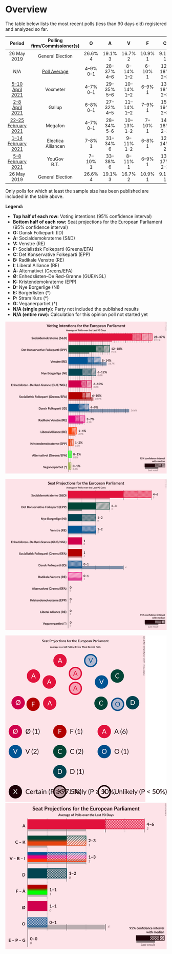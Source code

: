 # Overview

The table below lists the most recent polls (less than 90 days old) registered and analyzed so far.

| Period     | Polling firm/Commissioner(s) | O | A | V | F | C | B | I | Å | Ø | K | D | E | P | G |
|:----------:|:----------------------------:|:--:|:--:|:--:|:--:|:--:|:--:|:--:|:--:|:--:|:--:|:--:|:--:|:--:|:--:|
| 26 May 2019 | General Election | 26.6% <br> 4 | 19.1% <br> 3 | 16.7% <br> 2 | 10.9% <br> 1 | 9.1% <br> 1 | 6.5% <br> 1 | 2.9% <br> 0 | 0.0% <br> 0 | 0.0% <br> 0 | 0.0% <br> 0 | 0.0% <br> 0 | 0.0% <br> 0 | 0.0% <br> 0 | 0.0% <br> 0 |
| N/A | [Poll Average](average.html) | 4–9% <br> 0–1 | 28–37% <br> 4–6 | 8–14% <br> 1–2 | 6–10% <br> 1 | 12–18% <br> 2–3 | 3–7% <br> 0–1 | 1–4% <br> 0 | 0–1% <br> 0 | 6–10% <br> 1 | 1–2% <br> 0 | 6–12% <br> 1–2 | N/A <br> N/A | N/A <br> N/A | 0–1% <br> 0 |
| [5–10 April 2021](2021-04-10-Voxmeter.html) | Voxmeter | 4–7% <br> 0–1 | 29–35% <br> 5–6 | 10–14% <br> 1–2 | 6–9% <br> 1 | 13–18% <br> 2–3 | 4–6% <br> 0–1 | 1–3% <br> 0 | 0–2% <br> 0 | 7–10% <br> 1–2 | 1–2% <br> 0 | 7–11% <br> 1–2 | N/A <br> N/A | N/A <br> N/A | 0–1% <br> 0 |
| [2–8 April 2021](2021-04-08-Gallup.html) | Gallup | 6–8% <br> 0–1 | 27–32% <br> 4–5 | 11–14% <br> 1–2 | 7–9% <br> 1 | 15–19% <br> 2–3 | 5–8% <br> 0–1 | 2–3% <br> 0 | 0–1% <br> 0 | 8–11% <br> 1 | N/A <br> N/A | 6–8% <br> 1 | N/A <br> N/A | N/A <br> N/A | N/A <br> N/A |
| [22–25 February 2021](2021-02-25-Megafon.html) | Megafon | 4–7% <br> 0–1 | 28–34% <br> 5–6 | 10–13% <br> 1–2 | 7–10% <br> 1 | 14–18% <br> 2–3 | 4–7% <br> 0–1 | 2–4% <br> 0 | 0–1% <br> 0 | 5–8% <br> 1 | 1–2% <br> 0 | 8–12% <br> 1–2 | N/A <br> N/A | N/A <br> N/A | 0–1% <br> 0 |
| [1–14 February 2021](2021-02-14-Electica.html) | Electica <br> Alliancen | 7–8% <br> 1 | 31–34% <br> 6 | 9–11% <br> 1–2 | 6–8% <br> 1 | 12–14% <br> 2 | 3–5% <br> 0 | 2–3% <br> 0 | 1% <br> 0 | 7–9% <br> 1 | 1–2% <br> 0 | 10–12% <br> 2 | N/A <br> N/A | N/A <br> N/A | 1% <br> 0 |
| [5–8 February 2021](2021-02-08-YouGov.html) | YouGov <br> B.T. | 7–10% <br> 1 | 33–38% <br> 6 | 8–11% <br> 1 | 6–9% <br> 1 | 13–17% <br> 2–3 | 3–5% <br> 0 | 1–3% <br> 0 | 0–1% <br> 0 | 6–9% <br> 1 | 1–2% <br> 0 | 9–13% <br> 1–2 | N/A <br> N/A | N/A <br> N/A | 0–1% <br> 0 |
| 26 May 2019 | General Election | 26.6% <br> 4 | 19.1% <br> 3 | 16.7% <br> 2 | 10.9% <br> 1 | 9.1% <br> 1 | 6.5% <br> 1 | 2.9% <br> 0 | 0.0% <br> 0 | 0.0% <br> 0 | 0.0% <br> 0 | 0.0% <br> 0 | 0.0% <br> 0 | 0.0% <br> 0 | 0.0% <br> 0 |

Only polls for which at least the sample size has been published are included in the table above.

**Legend:**
+ **Top half of each row:** Voting intentions (95% confidence interval)
+ **Bottom half of each row:** Seat projections for the European Parliament (95% confidence interval)
+ **O:** Dansk Folkeparti (ID)
+ **A:** Socialdemokraterne (S&D)
+ **V:** Venstre (RE)
+ **F:** Socialistisk Folkeparti (Greens/EFA)
+ **C:** Det Konservative Folkeparti (EPP)
+ **B:** Radikale Venstre (RE)
+ **I:** Liberal Alliance (RE)
+ **Å:** Alternativet (Greens/EFA)
+ **Ø:** Enhedslisten–De Rød-Grønne (GUE/NGL)
+ **K:** Kristendemokraterne (EPP)
+ **D:** Nye Borgerlige (NI)
+ **E:** Borgerlisten (*)
+ **P:** Stram Kurs (*)
+ **G:** Veganerpartiet (*)
+ **N/A (single party):** Party not included the published results
+ **N/A (entire row):** Calculation for this opinion poll not started yet


![Graph with voting intentions not yet produced](average.png "Voting Intentions")

![Graph with seats not yet produced](average-seats.png "Seats")

![Graph with seating plan not yet produced](average-seating-plan.png "Seating Plan")
![Graph with coalitions seats not yet produced](average-coalitions-seats.png "Coalitions Seats")
